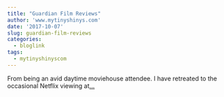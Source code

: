 ```yaml
---
title: "Guardian Film Reviews"
author: 'www.mytinyshinys.com'
date: '2017-10-07'
slug: guardian-film-reviews
categories:
  - bloglink
tags:
  - mytinyshinyscom
---
```


From being an avid daytime moviehouse attendee. I have retreated to the occasional Netflix viewing at[... <i class="fas fa-external-link-alt"></i>](https://www.mytinyshinys.com/2017/10/07/guardian-film-reviews/)

